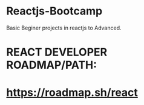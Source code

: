 # Reactjs-Bootcamp
  Basic Beginer projects in reactjs to Advanced.

# REACT DEVELOPER ROADMAP/PATH:
#                        https://roadmap.sh/react